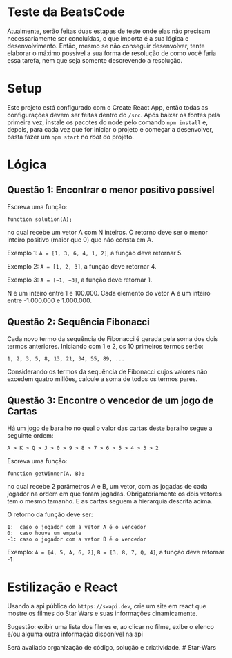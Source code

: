 # Teste da BeatsCode

Atualmente, serão feitas duas estapas de teste onde elas não precisam necessariamente ser concluídas, o que importa é a sua lógica e desenvolvimento.
Então, mesmo se não conseguir desenvolver, tente elaborar o máximo possível a sua forma de resolução de como você faria essa tarefa, nem que seja somente descrevendo a resolução.

# Setup

Este projeto está configurado com o Create React App, então todas as configurações devem ser feitas dentro do `/src`.
Após baixar os fontes pela primeira vez, instale os pacotes do node pelo comando `npm install` e, depois, para cada vez que for iniciar o projeto e começar a desenvolver, basta fazer um `npm start` no _root_ do projeto.

# Lógica

## Questão 1: Encontrar o menor positivo possível

Escreva uma função:

    function solution(A);

no qual recebe um vetor A com N inteiros.
O retorno deve ser o menor inteiro positivo (maior que 0) que não consta em A.

Exemplo 1: `A = [1, 3, 6, 4, 1, 2]`, a função deve retornar 5.

Exemplo 2: `A = [1, 2, 3]`, a função deve retornar 4.

Exemplo 3: `A = [−1, −3]`, a função deve retornar 1.

N é um inteiro entre 1 e 100.000.
Cada elemento do vetor A é um inteiro entre -1.000.000 e 1.000.000.

## Questão 2: Sequência Fibonacci

Cada novo termo da sequência de Fibonacci é gerada pela soma dos dois termos anteriores. Iniciando com 1 e 2, os 10 primeiros termos serão:

`1, 2, 3, 5, 8, 13, 21, 34, 55, 89, ...`

Considerando os termos da sequência de Fibonacci cujos valores não excedem quatro millões, calcule a soma de todos os termos pares.

## Questão 3: Encontre o vencedor de um jogo de Cartas

Há um jogo de baralho no qual o valor das cartas deste baralho segue a seguinte ordem:

`A > K > Q > J > 0 > 9 > 8 > 7 > 6 > 5 > 4 > 3 > 2`

Escreva uma função:

    function getWinner(A, B);

no qual recebe 2 parâmetros A e B, um vetor, com as jogadas de cada jogador na ordem em que foram jogadas.
Obrigatoriamente os dois vetores tem o mesmo tamanho.
E as cartas seguem a hierarquia descrita acima.

O retorno da função deve ser:

    1:	caso o jogador com a vetor A é o vencedor
    0:	caso houve um empate
    -1:	caso o jogador com a vetor B é o vencedor

Exemplo: `A = [4, 5, A, 6, 2]`, `B = [3, 8, 7, Q, 4]`, a função deve retornar -1

# Estilização e React

Usando a api pública do `https://swapi.dev`, crie um site em react que mostre os filmes do Star Wars e suas informações dinamicamente.

Sugestão: exibir uma lista dos filmes e, ao clicar no filme, exibe o elenco e/ou alguma outra informação disponível na api

Será avaliado organização de código, solução e criatividade.
#   S t a r - W a r s  
 
